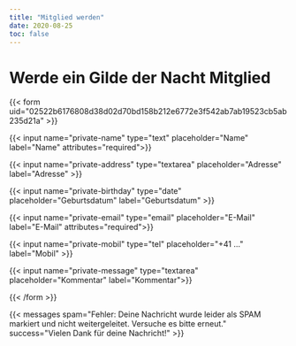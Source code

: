```yaml
---
title: "Mitglied werden"
date: 2020-08-25
toc: false
---
```


# Werde ein Gilde der Nacht Mitglied

{{< form uid="02522b6176808d38d02d70bd158b212e6772e3f542ab7ab19523cb5ab235d21a" >}}

{{< input name="private-name" type="text" placeholder="Name" label="Name" attributes="required">}}

{{< input name="private-address" type="textarea" placeholder="Adresse" label="Adresse" >}}

{{< input name="private-birthday" type="date" placeholder="Geburtsdatum" label="Geburtsdatum" >}}

{{< input name="private-email" type="email" placeholder="E-Mail" label="E-Mail" attributes="required">}}

{{< input name="private-mobil" type="tel" placeholder="+41 ..." label="Mobil" >}}

{{< input name="private-message" type="textarea" placeholder="Kommentar" label="Kommentar">}}

{{< /form >}}

{{< messages spam="Fehler: Deine Nachricht wurde leider als SPAM markiert und nicht weitergeleitet. Versuche es bitte erneut." success="Vielen Dank für deine Nachricht!" >}}
